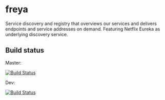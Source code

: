 # freya
Service discovery and registry that overviews our services and delivers endpoints and service addresses on demand. Featuring Netflix Eureka as underlying discovery service.

## Build status
Master:

[![Build Status](https://travis-ci.org/Isariel/freya.svg?branch=master)](https://travis-ci.org/Isariel/freya)

Dev:

[![Build Status](https://travis-ci.org/Isariel/freya.svg?branch=dev)](https://travis-ci.org/Isariel/freya)

